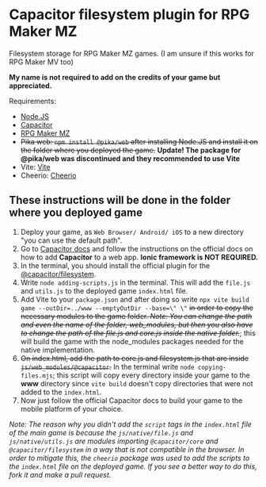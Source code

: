 # Capacitor filesystem plugin for RPG Maker MZ

Filesystem storage for RPG Maker MZ games. (I am unsure if this works for RPG Maker MV too)

**My name is not required to add on the credits of your game but appreciated.**

Requirements:

- [Node.JS](https://nodejs.org)
- [Capacitor](https://capacitorjs.com/docs/getting-started)
- [RPG Maker MZ](https://rpgmakerweb.com)
- ~~Pika web: `npm install @pika/web` after installing Node.JS and install it on the folder where you deployed the game.~~ **Update! The package for @pika/web was discontinued and they recommended to use Vite**
- Vite: [Vite](https://vitejs.dev/guide/)
- Cheerio: [Cheerio](https://cheerio.js.org/docs/api)

## These instructions will be done in the folder where you deployed game

1. Deploy your game, as `Web Browser/ Android/ iOS` to a new directory "you can use the default path".
2. Go to [Capacitor docs](https://capacitorjs.com/docs/) and follow the instructions on the official docs on how to add **Capacitor** to a web app. **Ionic framework is NOT REQUIRED.**
3. In the terminal, you should install the official plugin for the [@capacitor/filesystem](https://capacitorjs.com/docs/apis/filesystem).
4. Write `node adding-scripts.js` in the terminal. This will add the `file.js` and `utils.js` to the deployed game `index.html` file.
5. Add Vite to your `package.json` and after doing so write `npx vite build game --outDir=../www --emptyOutDir --base=\" \"` ~~in order to copy the necessary modules to the game folder. <em>Note: You can change the path and even the name of the folder, web_modules, but then you also have to change the path of the file.js and core.js inside the native folder.</em>~~; this will build the game with the node_modules packages needed for the native implementation.
6. ~~On index.html, add the path to core.js and filesystem.js that are inside `js/web_modules/@capacitor`.~~ In the terminal write `node copying-files.mjs`; this script will copy every directory inside your game to the **www** directory since `vite build` doesn't copy directories that were not added to the `index.html`.
7. Now just follow the official Capacitor docs to build your game to the mobile platform of your choice.

_Note: The reason why you didn't add the `script` tags in the `index.html` file of the main game is because the `js/native/file.js` and `js/native/utils.js` are modules importing `@capacitor/core` and `@capacitor/filesystem` in a way that is not compatible in the browser. In order to mitigate this, the `cheerio` package was used to add the scripts to the `index.html` file on the deployed game. If you see a better way to do this, fork it and make a pull request._
